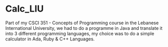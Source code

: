 # Calc_LIU
Part of my CSCI 351 - Concepts of Programming course in the Lebanese International University, we had to do a programme in Java and translate it into 3 different programming languages, my choice was to do a simple calculator in Ada, Ruby & C++ Languages.
